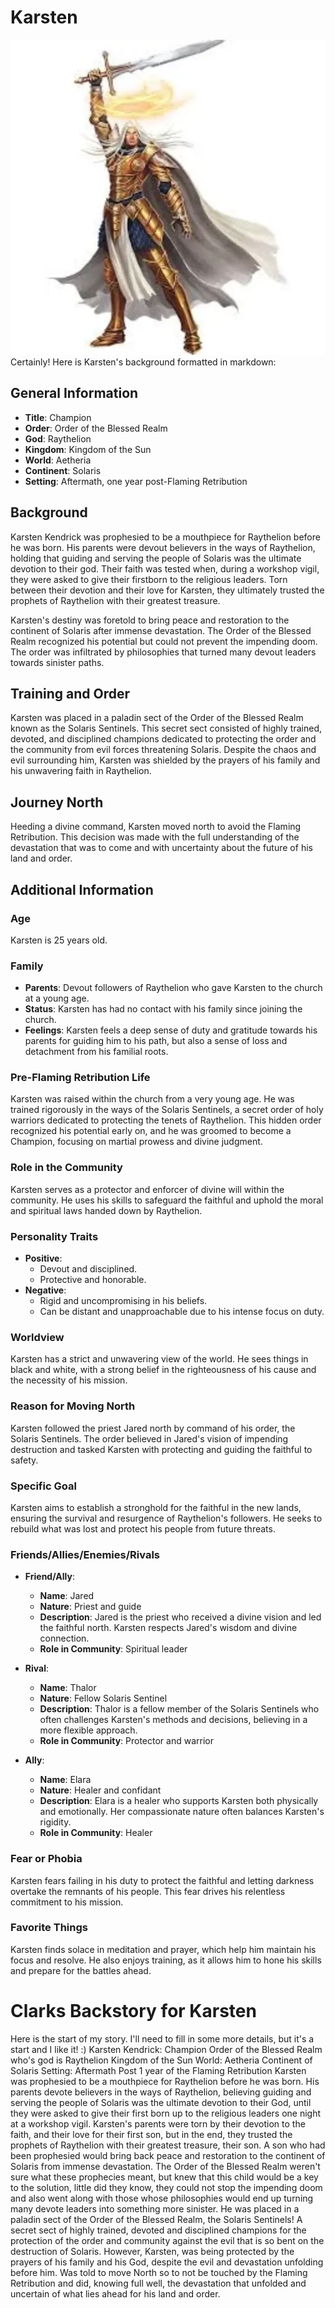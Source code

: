 # Karsten

![karsten pic](../../assets/karsten_kendrick.Avatar.webp)
Certainly! Here is Karsten's background formatted in markdown:

## General Information
- **Title**: Champion
- **Order**: Order of the Blessed Realm
- **God**: Raythelion
- **Kingdom**: Kingdom of the Sun
- **World**: Aetheria
- **Continent**: Solaris
- **Setting**: Aftermath, one year post-Flaming Retribution

## Background

Karsten Kendrick was prophesied to be a mouthpiece for Raythelion before he was born. His parents were devout believers in the ways of Raythelion, holding that guiding and serving the people of Solaris was the ultimate devotion to their god. Their faith was tested when, during a workshop vigil, they were asked to give their firstborn to the religious leaders. Torn between their devotion and their love for Karsten, they ultimately trusted the prophets of Raythelion with their greatest treasure.

Karsten's destiny was foretold to bring peace and restoration to the continent of Solaris after immense devastation. The Order of the Blessed Realm recognized his potential but could not prevent the impending doom. The order was infiltrated by philosophies that turned many devout leaders towards sinister paths.

## Training and Order

Karsten was placed in a paladin sect of the Order of the Blessed Realm known as the Solaris Sentinels. This secret sect consisted of highly trained, devoted, and disciplined champions dedicated to protecting the order and the community from evil forces threatening Solaris. Despite the chaos and evil surrounding him, Karsten was shielded by the prayers of his family and his unwavering faith in Raythelion.

## Journey North

Heeding a divine command, Karsten moved north to avoid the Flaming Retribution. This decision was made with the full understanding of the devastation that was to come and with uncertainty about the future of his land and order.

## Additional Information

### Age
Karsten is 25 years old.

### Family
- **Parents**: Devout followers of Raythelion who gave Karsten to the church at a young age.
- **Status**: Karsten has had no contact with his family since joining the church.
- **Feelings**: Karsten feels a deep sense of duty and gratitude towards his parents for guiding him to his path, but also a sense of loss and detachment from his familial roots.

### Pre-Flaming Retribution Life
Karsten was raised within the church from a very young age. He was trained rigorously in the ways of the Solaris Sentinels, a secret order of holy warriors dedicated to protecting the tenets of Raythelion. This hidden order recognized his potential early on, and he was groomed to become a Champion, focusing on martial prowess and divine judgment.

### Role in the Community
Karsten serves as a protector and enforcer of divine will within the community. He uses his skills to safeguard the faithful and uphold the moral and spiritual laws handed down by Raythelion.

### Personality Traits
- **Positive**:
  - Devout and disciplined.
  - Protective and honorable.
- **Negative**:
  - Rigid and uncompromising in his beliefs.
  - Can be distant and unapproachable due to his intense focus on duty.

### Worldview
Karsten has a strict and unwavering view of the world. He sees things in black and white, with a strong belief in the righteousness of his cause and the necessity of his mission.

### Reason for Moving North
Karsten followed the priest Jared north by command of his order, the Solaris Sentinels. The order believed in Jared's vision of impending destruction and tasked Karsten with protecting and guiding the faithful to safety.

### Specific Goal
Karsten aims to establish a stronghold for the faithful in the new lands, ensuring the survival and resurgence of Raythelion's followers. He seeks to rebuild what was lost and protect his people from future threats.

### Friends/Allies/Enemies/Rivals
- **Friend/Ally**:
  - **Name**: Jared
  - **Nature**: Priest and guide
  - **Description**: Jared is the priest who received a divine vision and led the faithful north. Karsten respects Jared's wisdom and divine connection.
  - **Role in Community**: Spiritual leader

- **Rival**:
  - **Name**: Thalor
  - **Nature**: Fellow Solaris Sentinel
  - **Description**: Thalor is a fellow member of the Solaris Sentinels who often challenges Karsten's methods and decisions, believing in a more flexible approach.
  - **Role in Community**: Protector and warrior

- **Ally**:
  - **Name**: Elara
  - **Nature**: Healer and confidant
  - **Description**: Elara is a healer who supports Karsten both physically and emotionally. Her compassionate nature often balances Karsten's rigidity.
  - **Role in Community**: Healer

### Fear or Phobia
Karsten fears failing in his duty to protect the faithful and letting darkness overtake the remnants of his people. This fear drives his relentless commitment to his mission.

### Favorite Things
Karsten finds solace in meditation and prayer, which help him maintain his focus and resolve. He also enjoys training, as it allows him to hone his skills and prepare for the battles ahead.

# Clarks Backstory for Karsten
Here is the start of my story. I'll need to fill in some more details, but it's a start and I like it! :)
Karsten Kendrick: Champion
Order of the Blessed Realm who's god is Raythelion
Kingdom of the Sun
World: Aetheria
Continent of Solaris
Setting: Aftermath Post 1 year of the Flaming Retribution
Karsten was prophesied to be a mouthpiece for Raythelion before he was born. His parents devote believers in the ways of Raythelion, believing guiding and serving the people of Solaris was the ultimate devotion to their God, until they were asked to give their first born up to the religious leaders one night at a workshop vigil. Karsten's parents were torn by their devotion to the faith, and their love for their first son, but in the end, they trusted the prophets of Raythelion with their greatest treasure, their son.
A son who had been prophesied would bring back peace and restoration to the continent of Solaris from immense devastation. The Order of the Blessed Realm weren't sure what these prophecies meant, but knew that this child would be a key to the solution, little did they know, they could not stop the impending doom and also went along with those whose philosophies would end up turning many devote leaders into something more sinister.
He was placed in a paladin sect of the Order of the Blessed Realm, the Solaris Sentinels! A secret sect of highly trained, devoted and disciplined champions for the protection of the order and community against the evil that is so bent on the destruction of Solaris.
However, Karsten, was being protected by the prayers of his family and his God, despite the evil and devastation unfolding before him. Was told to move North so to not be touched by the Flaming Retribution and did, knowing full well, the devastation that unfolded and uncertain of what lies ahead for his land and order.